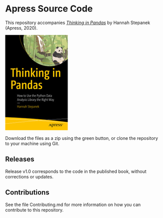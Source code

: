 # Apress Source Code

This repository accompanies [*Thinking in Pandas*](https://www.apress.com/9781484258385) by Hannah Stepanek (Apress, 2020).

[comment]: #cover
![Cover image](9781484258385.jpg)

Download the files as a zip using the green button, or clone the repository to your machine using Git.

## Releases

Release v1.0 corresponds to the code in the published book, without corrections or updates.

## Contributions

See the file Contributing.md for more information on how you can contribute to this repository.